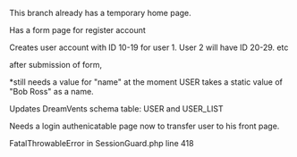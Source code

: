 This branch already has a temporary home page. 

Has a form page for register account

Creates user account with ID 10-19 for user 1. User 2 will have ID 20-29. etc

after submission of form, 

*still needs a value for "name" at the moment USER takes a static value of "Bob Ross" as a name.

Updates DreamVents schema table: USER and USER_LIST

Needs a login authenicatable page now to transfer user to his front page.

FatalThrowableError in SessionGuard.php line 418
